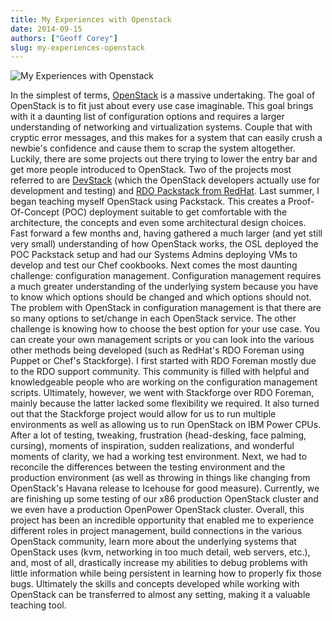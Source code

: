 ```yaml
---
title: My Experiences with Openstack
date: 2014-09-15
authors: ["Geoff Corey"]
slug: my-experiences-openstack
---
```


![My Experiences with Openstack](/images/Geoffbloggraphic2_0.jpg#blog)

In the simplest of terms, [OpenStack](http://www.openstack.org/) is a massive undertaking. The goal of OpenStack is to
fit just about every use case imaginable. This goal brings with it a daunting list of configuration options and requires
a larger understanding of networking and virtualization systems. Couple that with cryptic error messages, and this makes
for a system that can easily crush a newbie's confidence and cause them to scrap the system altogether. Luckily, there
are some projects out there trying to lower the entry bar and get more people introduced to OpenStack. Two of the
projects most referred to are [DevStack](http://devstack.org/) (which the OpenStack developers actually use for
development and testing) and [RDO Packstack from RedHat](https://openstack.redhat.com/Quickstart). Last summer, I began
teaching myself OpenStack using Packstack. This creates a Proof-Of-Concept (POC) deployment suitable to get comfortable
with the architecture, the concepts and even some architectural design choices. Fast forward a few months and, having
gathered a much larger (and yet still very small) understanding of how OpenStack works, the OSL deployed the POC
Packstack setup and had our Systems Admins deploying VMs to develop and test our Chef cookbooks. Next comes the most
daunting challenge: configuration management. Configuration management requires a much greater understanding of the
underlying system because you have to know which options should be changed and which options should not. The problem
with OpenStack in configuration management is that there are so many options to set/change in each OpenStack service.
The other challenge is knowing how to choose the best option for your use case. You can create your own management
scripts or you can look into the various other methods being developed (such as RedHat's RDO Foreman using Puppet or
Chef's Stackforge). I first started with RDO Foreman mostly due to the RDO support community. This community is filled
with helpful and knowledgeable people who are working on the configuration management scripts. Ultimately, however, we
went with Stackforge over RDO Foreman, mainly because the latter lacked some flexibility we required. It also turned out
that the Stackforge project would allow for us to run multiple environments as well as allowing us to run OpenStack on
IBM Power CPUs. After a lot of testing, tweaking, frustration (head-desking, face palming, cursing), moments of
inspiration, sudden realizations, and wonderful moments of clarity, we had a working test environment. Next, we had to
reconcile the differences between the testing environment and the production environment (as well as throwing in things
like changing from OpenStack's Havana release to Icehouse for good measure). Currently, we are finishing up some testing
of our x86 production OpenStack cluster and we even have a production OpenPower OpenStack cluster. Overall, this project
has been an incredible opportunity that enabled me to experience different roles in project management, build
connections in the various OpenStack community, learn more about the underlying systems that OpenStack uses (kvm,
networking in too much detail, web servers, etc.), and, most of all, drastically increase my abilities to debug problems
with little information while being persistent in learning how to properly fix those bugs. Ultimately the skills and
concepts developed while working with OpenStack can be transferred to almost any setting, making it a valuable teaching
tool.
